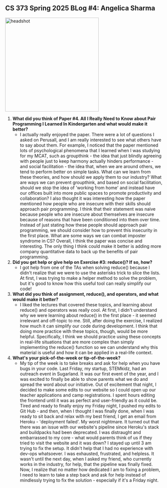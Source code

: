 ## CS 373 Spring 2025 BLog #4: Angelica Sharma
<img src="https://github.com/user-attachments/assets/5d65aa82-2f4e-458a-bd41-789a3e50e85c" alt="headshot" width="300" height="300">

1. **What did you think of Paper #4. All I Really Need to Know about Pair Programming I Learned In Kindergarten and what would make it better?**
   - I actually really enjoyed the paper. There were a lot of questions I asked on Perusall, and I am really interested to see what others have to say about them. For example, I noticed that the paper mentioned lots of psychological phenomena that I learned when I was studying for my MCAT, such as groupthink - the idea that just blindly agreeing with people just to keep harmony actually hinders performance - and social facilitation - the idea that, when we are around others, we tend to perform better on simple tasks. What can we learn from these theories, and how should we apply them to our industry? What are ways we can prevent groupthink, and based on social facilitation, should we stop the idea of 'working from home' and instead have our offices built into more public spaces to promote productivity and collaboration? I also thought it was interesting how the paper mentioned how people who are insecure with their skills should approach pair programming. I think that their statement was naive because people who are insecure about themselves are insecure because of reasons that have been conditioned into them over time. Instead of just stating how these people should approach pair programming, we should consider how to prevent this insecurity in the first place. What are some ways we can combat imposter syndrome in CS? Overall, I think the paper was concise and interesting. The only thing I think could make it better is adding more company quantitative data to back up the benefits of pair programming.  
2. **Did you get help or give help on Exercise #3: reduce()? If so, how?**
   - I got help from one of the TAs when solving reduce() because I didn't realize that we were to use the asterisks trick to slice the lists. At first, I was trying to make a helper method to solve the problem, but it's good to know how this useful tool can really simplify our code!
3. **What did you think of assignment, reduce(), and operators, and what would make it better?**
   - I liked the lectures that covered these topics, and learning about reduce() and operators was really cool. At first, I didn't understand why we were learning about reduce() in the first place - it seemed irrelevant and off-topic to me. Still, after doing the exercise, I realized how much it can simplify our code during development. I think that doing more practice with these topics, though, would be more helpful. Specifically, I think we should practice using these concepts in real-life situations that are more complex than simply implementing the reduce() function so we can understand why this material is useful and how it can be applied in a real-life context. 
4. **What's your pick-of-the-week or tip-of-the-week?**
   - My tip of the week is to take breaks and ask for help when you have bugs in your code. Last Friday, my startup, STEMkidz, had an outreach event in Sugarland. It was our first event of the year, and I was excited to finally be able to show parents what we do and spread the word about our initiative. Out of excitement that night, I decided to make some edits to our website so I could open up our teacher applications and camp registrations. I spent hours editing the frontend until it was as perfect and user-friendly as it could be. Tired and ready to finally enjoy my Friday night, I pushed my edits to Git Hub - and then, when I thought I was finally done, when I was ready to sit back and relax with my best friend, I get an email from Heroku - 'deployment failed'. My worst nightmare. It turned out that there was an issue with our website's pipeline since Heroku's stack and buildpacks had been deprecated. I was distraught and embarrassed to my core - what would parents think of us if they tried to visit the website and it was down? I stayed up until 3 am trying to fix the setup. It didn't help that I had no experience with dev-ops whatsoever. I was exhausted, frustrated, and helpless. It wasn't until the next day, when I asked my friend, who currently works in the industry, for help, that the pipeline was finally fixed. Now, I realize that no matter how dedicated I am to fixing a problem, I need to learn to take a step back and ask for help instead of mindlessly trying to fix the solution - especially if it's a Friday night. 
